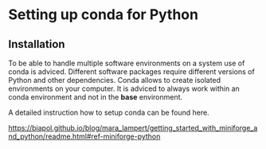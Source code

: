 # Setting up conda for Python

## Installation
To be able to handle multiple software environments on a system use of conda is adviced. Different software packages require different versions of Python and other dependencies. Conda allows to create isolated environments on your computer.
It is adviced to always work within an conda environment and not in the **base** environment.

A detailed instruction how to setup conda can be found here.

<https://biapol.github.io/blog/mara_lampert/getting_started_with_miniforge_and_python/readme.html#ref-miniforge-python>


